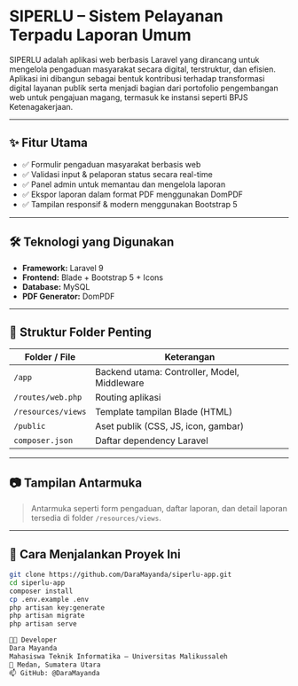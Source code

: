 # SIPERLU – Sistem Pelayanan Terpadu Laporan Umum

SIPERLU adalah aplikasi web berbasis Laravel yang dirancang untuk mengelola pengaduan masyarakat secara digital, terstruktur, dan efisien. Aplikasi ini dibangun sebagai bentuk kontribusi terhadap transformasi digital layanan publik serta menjadi bagian dari portofolio pengembangan web untuk pengajuan magang, termasuk ke instansi seperti BPJS Ketenagakerjaan.

---

## ✨ Fitur Utama

- ✅ Formulir pengaduan masyarakat berbasis web
- ✅ Validasi input & pelaporan status secara real-time
- ✅ Panel admin untuk memantau dan mengelola laporan
- ✅ Ekspor laporan dalam format PDF menggunakan DomPDF
- ✅ Tampilan responsif & modern menggunakan Bootstrap 5

---

## 🛠️ Teknologi yang Digunakan

- **Framework:** Laravel 9
- **Frontend:** Blade + Bootstrap 5 + Icons
- **Database:** MySQL
- **PDF Generator:** DomPDF

---

## 📁 Struktur Folder Penting

| Folder / File        | Keterangan                                  |
|----------------------|---------------------------------------------|
| `/app`               | Backend utama: Controller, Model, Middleware |
| `/routes/web.php`    | Routing aplikasi                            |
| `/resources/views`   | Template tampilan Blade (HTML)              |
| `/public`            | Aset publik (CSS, JS, icon, gambar)         |
| `composer.json`      | Daftar dependency Laravel                   |

---

## 📷 Tampilan Antarmuka

> Antarmuka seperti form pengaduan, daftar laporan, dan detail laporan tersedia di folder `/resources/views`.

---

## 📌 Cara Menjalankan Proyek Ini

```bash
git clone https://github.com/DaraMayanda/siperlu-app.git
cd siperlu-app
composer install
cp .env.example .env
php artisan key:generate
php artisan migrate
php artisan serve

👩‍💻 Developer
Dara Mayanda
Mahasiswa Teknik Informatika – Universitas Malikussaleh
📍 Medan, Sumatera Utara
📫 GitHub: @DaraMayanda

